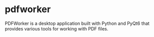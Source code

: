 # pdfworker
PDFWorker is a desktop application built with Python and PyQt6 that provides various tools for working with PDF files.
